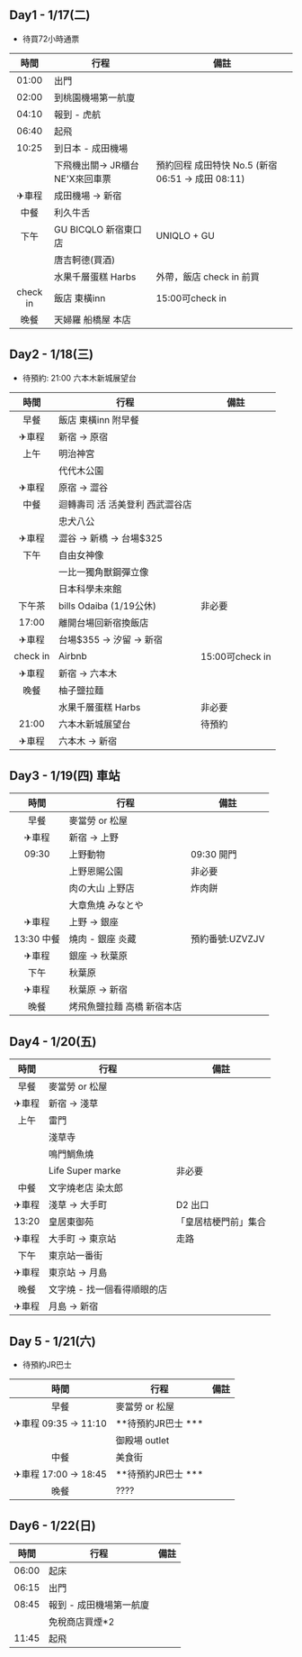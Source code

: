 
## Day1 - 1/17(二)

* 待買72小時通票

|   時間   |              行程              |                       備註                       |
| :------: | ------------------------------ | ------------------------------------------------ |
|  01:00   | 出門                           |                                                  |
|  02:00   | 到桃園機場第一航廈             |                                                  |
|  04:10   | 報到 - 虎航                    |                                                  |
|  06:40   | 起飛                           |                                                  |
|  10:25   | 到日本 - 成田機場              |                                                  |
|          | 下飛機出關→ JR櫃台NE'X來回車票 | 預約回程 成田特快 No.5 (新宿 06:51 → 成田 08:11) |
|  ✈車程   | 成田機場 → 新宿                |                                                  |
|   中餐   | 利久牛舌                       |                                                  |
|   下午   | GU BICQLO 新宿東口店           | UNIQLO + GU                                      |
|          | 唐吉軻德(買酒)                 |                                                  |
|          | 水果千層蛋糕 Harbs             | 外帶，飯店 check in 前買                         |
| check in | 飯店 東橫inn                   | 15:00可check in                                  |
|   晚餐   | 天婦羅 船橋屋 本店             |                                                  |

## Day2 - 1/18(三) 

* 待預約: 21:00 六本木新城展望台

|   時間   |              行程               |      備註       |
| :------: | ------------------------------- | --------------- |
|   早餐   | 飯店 東橫inn 附早餐             |                 |
|  ✈車程   | 新宿 → 原宿                     |                 |
|   上午   | 明治神宮                        |                 |
|          | 代代木公園                      |                 |
|  ✈車程   | 原宿 → 澀谷                     |                 |
|   中餐   | 迴轉壽司 活 活美登利 西武澀谷店 |                 |
|          | 忠犬八公                        |                 |
|  ✈車程   | 澀谷 → 新橋 → 台場$325          |                 |
|   下午   | 自由女神像                      |                 |
|          | 一比一獨角獸鋼彈立像            |                 |
|          | 日本科學未來館                  |                 |
|  下午茶  | bills Odaiba (1/19公休)         | 非必要          |
|  17:00   | 離開台場回新宿換飯店            |                 |
|  ✈車程   | 台場$355 → 汐留 → 新宿          |                 |
| check in | Airbnb                          | 15:00可check in |
|  ✈車程   | 新宿 → 六本木                   |                 |
|   晚餐   | 柚子鹽拉麵                      |                 |
|          | 水果千層蛋糕 Harbs              | 非必要          |
|  21:00   | 六本木新城展望台                | 待預約          |
|  ✈車程   | 六本木 → 新宿                   |                 |

## Day3 - 1/19(四) 車站

|    時間    |            行程            |      備註       |
| :--------: | -------------------------- | --------------- |
|    早餐    | 麥當勞 or 松屋             |                 |
|   ✈車程    | 新宿 → 上野                |                 |
|   09:30    | 上野動物                   | 09:30 開門      |
|            | 上野恩賜公園               | 非必要          |
|            | 肉の大山 上野店            | 炸肉餅          |
|            | 大章魚燒 みなとや          |                 |
|   ✈車程    | 上野 → 銀座                |                 |
| 13:30 中餐 | 燒肉 - 銀座 炎藏           | 預約番號:UZVZJV |
|   ✈車程    | 銀座 → 秋葉原              |                 |
|    下午    | 秋葉原                     |                 |
|   ✈車程    | 秋葉原 → 新宿              |                 |
|    晚餐    | 烤飛魚鹽拉麵 高橋 新宿本店 |                 |

## Day4 - 1/20(五)

| 時間  |            行程             |         備註         |
| :---: | --------------------------- | -------------------- |
| 早餐  | 麥當勞 or 松屋              |                      |
| ✈車程 | 新宿 → 淺草                 |                      |
| 上午  | 雷門                        |                      |
|       | 淺草寺                      |                      |
|       | 鳴門鯛魚燒                  |                      |
|       | Life Super marke            | 非必要               |
| 中餐  | 文字燒老店 染太郎           |                      |
| ✈車程 | 淺草 → 大手町               | D2 出口              |
| 13:20 | 皇居東御苑                  | 「皇居桔梗門前」集合 |
| ✈車程 | 大手町 → 東京站             | 走路                 |
| 下午  | 東京站一番街                |                      |
| ✈車程 | 東京站 → 月島               |                      |
| 晚餐  | 文字燒 - 找一個看得順眼的店 |                      |
| ✈車程 | 月島 → 新宿                 |                      |

## Day 5 - 1/21(六)

* 待預約JR巴士

|        時間         |        行程        | 備註 |
| :-----------------: | ------------------ | ---- |
|        早餐         | 麥當勞 or 松屋     |      |
| ✈車程 09:35 → 11:10 | **待預約JR巴士 *** |      |
|                     | 御殿場 outlet      |      |
|        中餐         | 美食街             |      |
| ✈車程 17:00 → 18:45 | **待預約JR巴士 *** |      |
|        晚餐         | ????               |      |

## Day6 - 1/22(日)

| 時間  |          行程           | 備註 |
| :---: | ----------------------- | ---- |
| 06:00 | 起床                    |      |
| 06:15 | 出門                    |      |
| 08:45 | 報到 - 成田機場第一航廈 |      |
|       | 免稅商店買煙*2          |      |
| 11:45 | 起飛                    |      |
